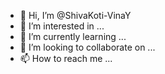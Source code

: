 - 👋 Hi, I’m @ShivaKoti-VinaY
- 👀 I’m interested in ...
- 🌱 I’m currently learning ...
- 💞️ I’m looking to collaborate on ...
- 📫 How to reach me ...

<!---
ShivaKoti-VinaY/ShivaKoti-VinaY is a ✨ special ✨ repository because its `README.md` (this file) appears on your GitHub profile.
You can click the Preview link to take a look at your changes.
--->
